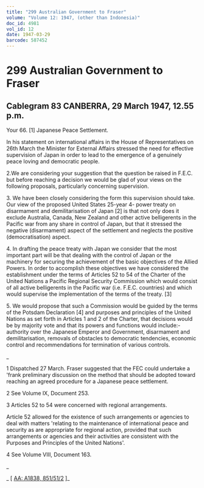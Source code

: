 ```yaml
---
title: "299 Australian Government to Fraser"
volume: "Volume 12: 1947, (other than Indonesia)"
doc_id: 4981
vol_id: 12
date: 1947-03-29
barcode: 587452
---
```


# 299 Australian Government to Fraser

## Cablegram 83 CANBERRA, 29 March 1947, 12.55 p.m.

Your 66. [1] Japanese Peace Settlement.

In his statement on international affairs in the House of Representatives on 26th March the Minister for External Affairs stressed the need for effective supervision of Japan in order to lead to the emergence of a genuinely peace loving and democratic people.

2.We are considering your suggestion that the question be raised in F.E.C. but before reaching a decision we would be glad of your views on the following proposals, particularly concerning supervision.

3\. We have been closely considering the form this supervision should take. Our view of the proposed United States 25-year 4- power treaty on disarmament and demilitarisation of Japan [2] is that not only does it exclude Australia, Canada, New Zealand and other active belligerents in the Pacific war from any share in control of Japan, but that it stressed the negative (disarmament) aspect of the settlement and neglects the positive (democratisation) aspect.

4\. In drafting the peace treaty with Japan we consider that the most important part will be that dealing with the control of Japan or the machinery for securing the achievement of the basic objectives of the Allied Powers. In order to accomplish these objectives we have considered the establishment under the terms of Articles 52 to 54 of the Charter of the United Nations a Pacific Regional Security Commission which would consist of all active belligerents in the Pacific war (i.e. F.E.C. countries) and which would supervise the implementation of the terms of the treaty. [3]

5\. We would propose that such a Commission would be guided by the terms of the Potsdam Declaration [4] and purposes and principles of the United Nations as set forth in Articles 1 and 2 of the Charter, that decisions would be by majority vote and that its powers and functions would include:-authority over the Japanese Emperor and Government, disarmament and demilitarisation, removals of obstacles to democratic tendencies, economic control and recommendations for termination of various controls.

_

1 Dispatched 27 March. Fraser suggested that the FEC could undertake a 'frank preliminary discussion on the method that should be adopted toward reaching an agreed procedure for a Japanese peace settlement.

2 See Volume IX, Document 253.

3 Articles 52 to 54 were concerned with regional arrangements.

Article 52 allowed for the existence of such arrangements or agencies to deal with matters 'relating to the maintenance of international peace and security as are appropriate for regional action, provided that such arrangements or agencies and their activities are consistent with the Purposes and Principles of the United Nations'.

4 See Volume VIII, Document 163.

_

_ [ [AA: A1838, 851/51/2](http://www.naa.gov.au/cgi-bin/Search?O=I&Number=587452) ]_
